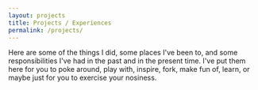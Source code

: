 ```yaml
---
layout: projects
title: Projects / Experiences
permalink: /projects/
---
```


Here are some of the things I did, some places I've been to, and some responsibilities I've had in the past and in the present time. I've put them here for you to poke around, play with, inspire, fork, make fun of, learn, or maybe just for you to exercise your nosiness.
